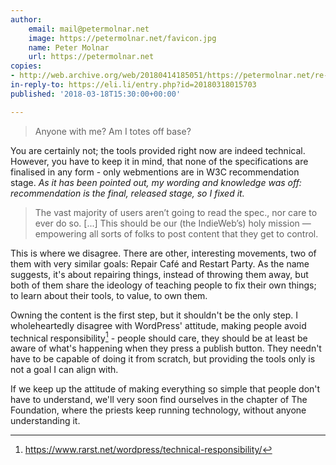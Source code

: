 ```yaml
---
author:
    email: mail@petermolnar.net
    image: https://petermolnar.net/favicon.jpg
    name: Peter Molnar
    url: https://petermolnar.net
copies:
- http://web.archive.org/web/20180414185051/https://petermolnar.net/re-eli-20180318015703
in-reply-to: https://eli.li/entry.php?id=20180318015703
published: '2018-03-18T15:30:00+00:00'

---
```


> Anyone with me? Am I totes off base?

You are certainly not; the tools provided right now are indeed
technical. However, you have to keep it in mind, that none of the
specifications are finalised in any form - only webmentions are in W3C
recommendation stage. *As it has been pointed out, my wording and
knowledge was off: recommendation is the final, released stage, so I
fixed it.*

> The vast majority of users aren’t going to read the spec., nor care to
> ever do so. \[...\] This should be our (the IndieWeb’s) holy mission —
> empowering all sorts of folks to post content that they get to
> control.

This is where we disagree. There are other, interesting movements, two
of them with very similar goals: Repair Café and Restart Party. As the
name suggests, it's about repairing things, instead of throwing them
away, but both of them share the ideology of teaching people to fix
their own things; to learn about their tools, to value, to own them.

Owning the content is the first step, but it shouldn't be the only step.
I wholeheartedly disagree with WordPress' attitude, making people avoid
technical responsibility[^1] - people should care, they should be at
least be aware of what's happening when they press a publish button.
They needn't have to be capable of doing it from scratch, but providing
the tools only is not a goal I can align with.

If we keep up the attitude of making everything so simple that people
don't have to understand, we'll very soon find ourselves in the chapter
of The Foundation, where the priests keep running technology, without
anyone understanding it.

[^1]: <https://www.rarst.net/wordpress/technical-responsibility/>